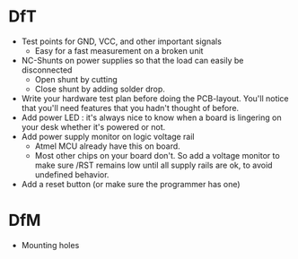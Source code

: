 # DfT
* Test points for GND, VCC, and other important signals
  * Easy for a fast measurement on a broken unit
* NC-Shunts on power supplies so that the load can easily be disconnected
  * Open shunt by cutting
  * Close shunt by adding solder drop.
* Write your hardware test plan before doing the PCB-layout.  You'll notice that you'll need features that you hadn't thought of before.
* Add power LED : it's always nice to know when a board is lingering on your desk whether it's powered or not.
* Add power supply monitor on logic voltage rail
  * Atmel MCU already have this on board.
  * Most other chips on your board don't.  So add a voltage monitor to make sure /RST remains low until all supply rails are ok, to avoid undefined behavior.
* Add a reset button (or make sure the programmer has one)
# DfM
* Mounting holes
